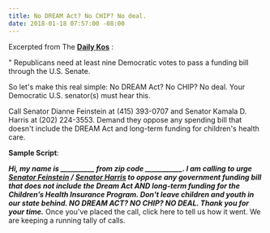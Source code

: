 ```yaml
---
title: No DREAM Act? No CHIP? No deal.
date: 2018-01-18 07:57:00 -08:00
---
```


Excerpted from The [**Daily Kos**](https://www.dailykos.com/) :

"  Republicans need at least nine Democratic votes to pass a funding bill through the U.S. Senate.  

So let's make this real simple: No DREAM Act? No CHIP? No deal. Your Democratic U.S. senator(s) must hear this.

Call Senator Dianne Feinstein at (415) 393-0707 and Senator Kamala D. Harris at (202) 224-3553. Demand they oppose any spending bill that doesn't include the DREAM Act and long-term funding for children's health care.

**Sample Script**: 

***Hi, my name is __________ from zip code ___________. I am calling to urge [Senator Feinstein](https://www.feinstein.senate.gov/public/) / [Senator Harris](https://www.harris.senate.gov/) to **oppose** any government **funding bill** that does **not include** the **Dream Act AND long-term funding for the Children’s Health Insurance Program**. Don't leave children and youth in our state behind. NO DREAM ACT? NO CHIP? NO DEAL. Thank you for your time.***
Once you've placed the call, click here to tell us how it went. We are keeping a running tally of calls. 